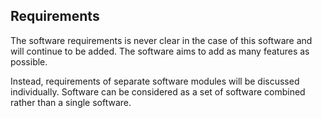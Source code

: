 
## Requirements

The software requirements is never clear in the case of this software and will continue to be added. The software aims to add as many features as possible.

Instead, requirements of separate software modules will be discussed individually. Software can be considered as a set of software combined rather than a single software.